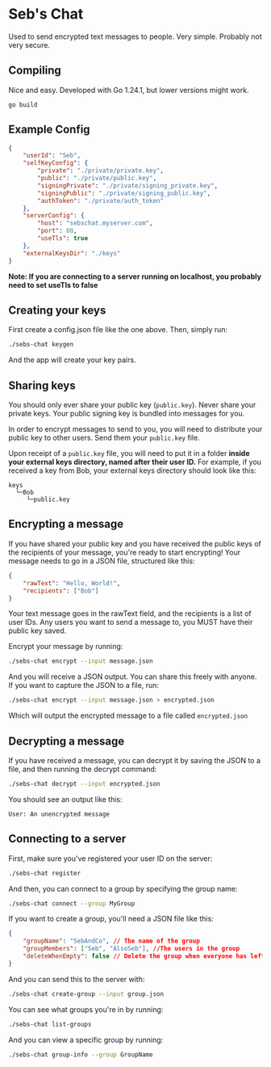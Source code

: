 # Seb's Chat

Used to send encrypted text messages to people. Very simple. Probably not very secure.

## Compiling

Nice and easy. Developed with Go 1.24.1, but lower versions might work.

```
go build
```

## Example Config

```json
{
    "userId": "Seb",
    "selfKeyConfig": {
        "private": "./private/private.key",
        "public": "./private/public.key",
        "signingPrivate": "./private/signing_private.key",
        "signingPublic": "./private/signing_public.key",
        "authToken": "./private/auth_token"
    },
    "serverConfig": {
        "host": "sebschat.myserver.com",
        "port": 80,
        "useTls": true
    },
    "externalKeysDir": "./keys"
}
```

**Note: If you are connecting to a server running on localhost, you probably need to set useTls to false**

## Creating your keys

First create a config.json file like the one above. Then, simply run:

```bash
./sebs-chat keygen
```

And the app will create your key pairs.

## Sharing keys

You should only ever share your public key (`public.key`). Never share your private keys. Your public signing key is bundled into messages for you.

In order to encrypt messages to send to you, you will need to distribute your public key to other users. Send them your `public.key` file.

Upon receipt of a `public.key` file, you will need to put it in a folder **inside your external keys directory, named after their user ID.** For example, if you received a key from Bob, your external keys directory should look like this:

```
keys
  └─Bob
     └─public.key
```

## Encrypting a message

If you have shared your public key and you have received the public keys of the recipients of your message, you're ready to start encrypting! Your message needs to go in a JSON file, structured like this:

```json
{
    "rawText": "Hello, World!",
    "recipients": ["Bob"]
}
```

Your text message goes in the rawText field, and the recipients is a list of user IDs. Any users you want to send a message to, you MUST have their public key saved.

Encrypt your message by running:

```bash
./sebs-chat encrypt --input message.json
```

And you will receive a JSON output. You can share this freely with anyone. If you want to capture the JSON to a file, run:

```bash
./sebs-chat encrypt --input message.json > encrypted.json
```

Which will output the encrypted message to a file called `encrypted.json`

## Decrypting a message

If you have received a message, you can decrypt it by saving the JSON to a file, and then running the decrypt command:

```bash
./sebs-chat decrypt --input encrypted.json
```

You should see an output like this:

```
User: An unencrypted message
```

## Connecting to a server

First, make sure you've registered your user ID on the server:

```bash
./sebs-chat register
```

And then, you can connect to a group by specifying the group name:

```bash
./sebs-chat connect --group MyGroup
```

If you want to create a group, you'll need a JSON file like this:

```json
{
    "groupName": "SebAndCo", // The name of the group
    "groupMembers": ["Seb", "AlsoSeb"], //The users in the group
    "deleteWhenEmpty": false // Delete the group when everyone has left
}
```

And you can send this to the server with:

```bash
./sebs-chat create-group --input group.json
```

You can see what groups you're in by running:

```bash
./sebs-chat list-groups
```

And you can view a specific group by running:

```bash
./sebs-chat group-info --group GroupName
```